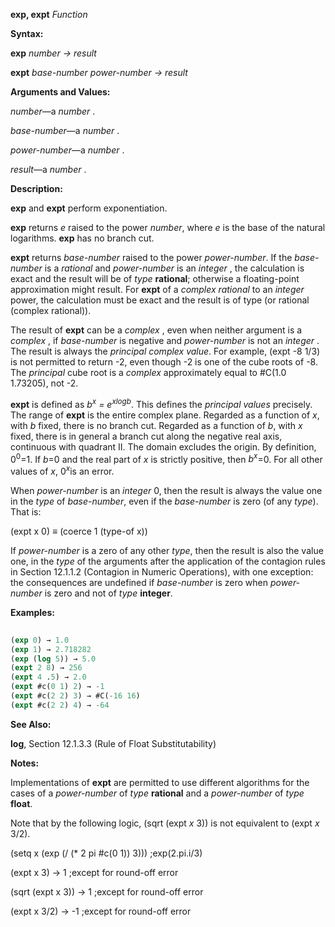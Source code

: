 **exp, expt** *Function* 



**Syntax:** 



**exp** *number → result* 



**expt** *base-number power-number → result* 



**Arguments and Values:** 



*number*—a *number* . 



*base-number*—a *number* . 



*power-number*—a *number* . 



*result*—a *number* . 



**Description:** 



**exp** and **expt** perform exponentiation. 



**exp** returns *e* raised to the power *number*, where *e* is the base of the natural logarithms. **exp** has no branch cut. 



**expt** returns *base-number* raised to the power *power-number*. If the *base-number* is a *rational* and *power-number* is an *integer* , the calculation is exact and the result will be of *type* **rational**; otherwise a floating-point approximation might result. For **expt** of a *complex rational* to an *integer* power, the calculation must be exact and the result is of type (or rational (complex rational)). 



The result of **expt** can be a *complex* , even when neither argument is a *complex* , if *base-number* is negative and *power-number* is not an *integer* . The result is always the *principal complex value*. For example, (expt -8 1/3) is not permitted to return -2, even though -2 is one of the cube roots of -8. The *principal* cube root is a *complex* approximately equal to #C(1.0 1.73205), not -2. 



**expt** is defined as <i>b<sup>x</sup> = e<sup>xlogb</sup></i>. This defines the <i>principal values</i> precisely. The range of **expt** is the entire complex plane. Regarded as a function of <i>x</i>, with <i>b</i> fixed, there is no branch cut. Regarded as a function of <i>b</i>, with <i>x</i> fixed, there is in general a branch cut along the negative real axis, continuous with quadrant II. The domain excludes the origin. By definition, 0<sup>0</sup>=1. If <i>b</i>=0 and the real part of <i>x</i> is strictly positive, then <i>b<sup>x</sup></i>=0. For all other values of <i>x</i>, 0<i><sup>x</sup></i>is an error. 







 



 



When *power-number* is an *integer* 0, then the result is always the value one in the *type* of *base-number*, even if the *base-number* is zero (of any *type*). That is: 



(expt x 0) *≡* (coerce 1 (type-of x)) 



If *power-number* is a zero of any other *type*, then the result is also the value one, in the *type* of the arguments after the application of the contagion rules in Section 12.1.1.2 (Contagion in Numeric Operations), with one exception: the consequences are undefined if *base-number* is zero when *power-number* is zero and not of *type* **integer**. 



**Examples:**
```lisp
 
(exp 0) → 1.0 
(exp 1) → 2.718282 
(exp (log 5)) → 5.0 
(expt 2 8) → 256 
(expt 4 .5) → 2.0 
(expt #c(0 1) 2) → -1 
(expt #c(2 2) 3) → #C(-16 16) 
(expt #c(2 2) 4) → -64 

```
**See Also:** 



**log**, Section 12.1.3.3 (Rule of Float Substitutability) 



**Notes:** 



Implementations of **expt** are permitted to use different algorithms for the cases of a *power-number* of *type* **rational** and a *power-number* of *type* **float**. 



Note that by the following logic, (sqrt (expt *x* 3)) is not equivalent to (expt *x* 3/2). 



(setq x (exp (/ (\* 2 pi #c(0 1)) 3))) ;exp(2.pi.i/3) 



(expt x 3) → 1 ;except for round-off error 



(sqrt (expt x 3)) → 1 ;except for round-off error 



(expt x 3/2) → -1 ;except for round-off error 



